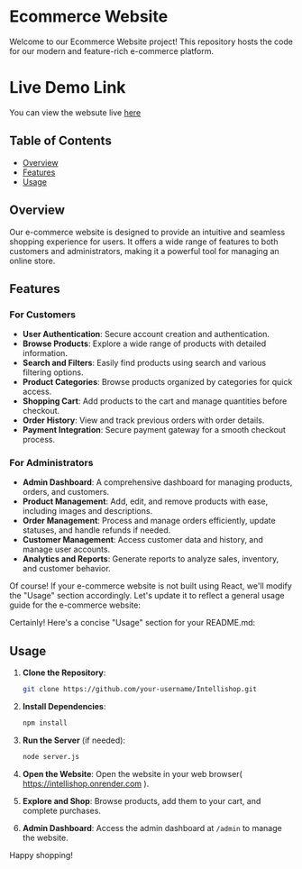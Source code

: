 # Ecommerce Website

Welcome to our Ecommerce Website project! This repository hosts the code for our modern and feature-rich e-commerce platform.

# Live Demo Link

You can view the websute live [here]('https://intellishop.onrender.com')

## Table of Contents

- [Overview](#overview)
- [Features](#features)
- [Usage](#usage)

## Overview

Our e-commerce website is designed to provide an intuitive and seamless shopping experience for users. It offers a wide range of features to both customers and administrators, making it a powerful tool for managing an online store.

## Features

### For Customers
- **User Authentication**: Secure account creation and authentication.
- **Browse Products**: Explore a wide range of products with detailed information.
- **Search and Filters**: Easily find products using search and various filtering options.
- **Product Categories**: Browse products organized by categories for quick access.
- **Shopping Cart**: Add products to the cart and manage quantities before checkout.
- **Order History**: View and track previous orders with order details.
- **Payment Integration**: Secure payment gateway for a smooth checkout process.

### For Administrators
- **Admin Dashboard**: A comprehensive dashboard for managing products, orders, and customers.
- **Product Management**: Add, edit, and remove products with ease, including images and descriptions.
- **Order Management**: Process and manage orders efficiently, update statuses, and handle refunds if needed.
- **Customer Management**: Access customer data and history, and manage user accounts.
- **Analytics and Reports**: Generate reports to analyze sales, inventory, and customer behavior.


Of course! If your e-commerce website is not built using React, we'll modify the "Usage" section accordingly. Let's update it to reflect a general usage guide for the e-commerce website:

Certainly! Here's a concise "Usage" section for your README.md:


## Usage

1. **Clone the Repository**:
   ```bash
   git clone https://github.com/your-username/Intellishop.git
   ```

2. **Install Dependencies**:
   ```bash
   npm install
   ```

3. **Run the Server** (if needed):
   ```bash
   node server.js
   ```

4. **Open the Website**:
   Open the website in your web browser( https://intellishop.onrender.com ).

5. **Explore and Shop**:
   Browse products, add them to your cart, and complete purchases.

6. **Admin Dashboard**:
   Access the admin dashboard at `/admin` to manage the website.


Happy shopping!

